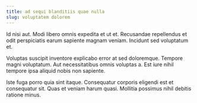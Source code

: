 ```yaml
---
title: ad sequi blanditiis quae nulla
slug: voluptatem dolorem
---
```


Id nisi aut. Modi libero omnis expedita et ut et. Recusandae repellendus et odit perspiciatis earum sapiente magnam veniam. Incidunt sed voluptatum et.

Voluptas suscipit inventore explicabo error at sed doloremque. Tempore magni voluptatum. Aut necessitatibus omnis voluptas a. Est iure nihil tempore ipsa aliquid nobis non sapiente.

Iste fuga porro quia sint itaque. Consequatur corporis eligendi est et consequatur sit. Quas et veniam harum quasi. Mollitia possimus nihil debitis ratione minus.
